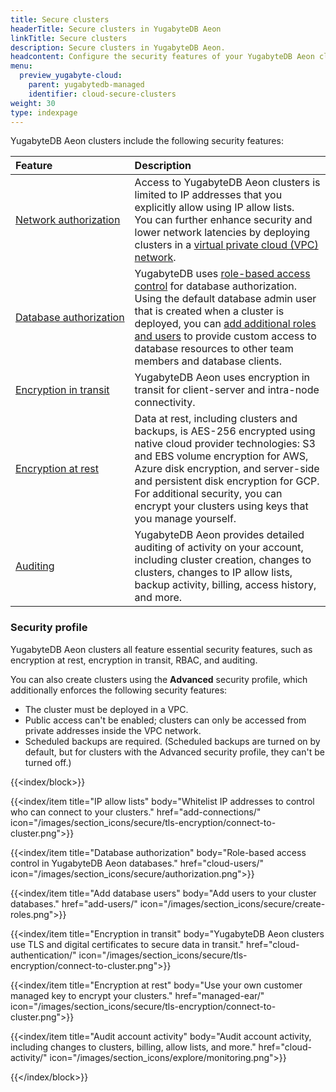 ```yaml
---
title: Secure clusters
headerTitle: Secure clusters in YugabyteDB Aeon
linkTitle: Secure clusters
description: Secure clusters in YugabyteDB Aeon.
headcontent: Configure the security features of your YugabyteDB Aeon clusters
menu:
  preview_yugabyte-cloud:
    parent: yugabytedb-managed
    identifier: cloud-secure-clusters
weight: 30
type: indexpage
---
```


YugabyteDB Aeon clusters include the following security features:

| Feature | Description |
| :--- | :--- |
| [Network authorization](add-connections/) | Access to YugabyteDB Aeon clusters is limited to IP addresses that you explicitly allow using IP allow lists.<br>You can further enhance security and lower network latencies by deploying clusters in a [virtual private cloud (VPC) network](../cloud-basics/cloud-vpcs/). |
| [Database&nbsp;authorization](cloud-users/) | YugabyteDB uses [role-based access control](cloud-users/) for database authorization. Using the default database admin user that is created when a cluster is deployed, you can [add additional roles and users](add-users/) to provide custom access to database resources to other team members and database clients. |
| [Encryption in transit](cloud-authentication/) | YugabyteDB Aeon uses encryption in transit for client-server and intra-node connectivity. |
| [Encryption at rest](managed-ear/) | Data at rest, including clusters and backups, is AES-256 encrypted using native cloud provider technologies: S3 and EBS volume encryption for AWS, Azure disk encryption, and server-side and persistent disk encryption for GCP. For additional security, you can encrypt your clusters using keys that you manage yourself. |
| [Auditing](cloud-activity/) | YugabyteDB Aeon provides detailed auditing of activity on your account, including cluster creation, changes to clusters, changes to IP allow lists, backup activity, billing, access history, and more. |

### Security profile

YugabyteDB Aeon clusters all feature essential security features, such as encryption at rest, encryption in transit, RBAC, and auditing.

You can also create clusters using the **Advanced** security profile, which additionally enforces the following security features:

- The cluster must be deployed in a VPC.
- Public access can't be enabled; clusters can only be accessed from private addresses inside the VPC network.
- Scheduled backups are required. (Scheduled backups are turned on by default, but for clusters with the Advanced security profile, they can't be turned off.)

{{<index/block>}}

  {{<index/item
    title="IP allow lists"
    body="Whitelist IP addresses to control who can connect to your clusters."
    href="add-connections/"
    icon="/images/section_icons/secure/tls-encryption/connect-to-cluster.png">}}

  {{<index/item
    title="Database authorization"
    body="Role-based access control in YugabyteDB Aeon databases."
    href="cloud-users/"
    icon="/images/section_icons/secure/authorization.png">}}

  {{<index/item
    title="Add database users"
    body="Add users to your cluster databases."
    href="add-users/"
    icon="/images/section_icons/secure/create-roles.png">}}

  {{<index/item
    title="Encryption in transit"
    body="YugabyteDB Aeon clusters use TLS and digital certificates to secure data in transit."
    href="cloud-authentication/"
    icon="/images/section_icons/secure/tls-encryption/connect-to-cluster.png">}}

  {{<index/item
    title="Encryption at rest"
    body="Use your own customer managed key to encrypt your clusters."
    href="managed-ear/"
    icon="/images/section_icons/secure/tls-encryption/connect-to-cluster.png">}}

  {{<index/item
    title="Audit account activity"
    body="Audit account activity, including changes to clusters, billing, allow lists, and more."
    href="cloud-activity/"
    icon="/images/section_icons/explore/monitoring.png">}}

{{</index/block>}}
